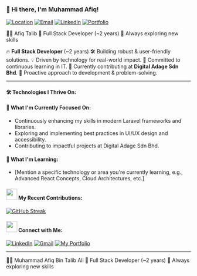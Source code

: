 <!--
**afiqtalib/afiqtalib** is a ✨ _special_ ✨ repository because its `README.md` (this file) appears on your GitHub profile.

Here are some ideas to get you started:

- 🔭 I’m currently working on ... dsv
- 🌱 I’m currently learning ... eve
- 👯 I’m looking to collaborate on ...
- 🤔 I’m looking for help with ...
- 💬 Ask me about ...
- 📫 How to reach me: ...
- 😄 Pronouns: ...
- ⚡ Fun fact: ...
-->

### 👋 Hi there, I'm Muhammad Afiq!

[![Location](https://img.shields.io/badge/Location-Kota%20Bharu%2C%20Kelantan-blue.svg?style=flat-square)](https://www.google.com/maps/place/Kota+Bharu,+Kelantan)
[![Email](https://img.shields.io/badge/Email-afiqtalib2580%40gmail.com-red.svg?style=flat-square&logo=gmail)](mailto:afiqtalib2580@gmail.com)
[![LinkedIn](https://img.shields.io/badge/LinkedIn-afiqtalib-blue.svg?style=flat-square&logo=linkedin)](https://linkedin.com/in/afiqtalib)
[![Portfolio](https://img.shields.io/badge/Portfolio-afiqtalib.github.io-brightgreen.svg?style=flat-square&logo=netlify)](https://afiqtalib.github.io/portfolio)


🧑‍💻 Afiq Talib
💼 Full Stack Developer (~2 years)
🚀 Always exploring new skills

🔥 **Full Stack Developer** (~2 years)
🛠️ Building robust & user-friendly solutions.
💡 Driven by technology for real-world impact.
🌱 Committed to continuous learning in IT.
🏢 Currently contributing at **Digital Adage Sdn Bhd**.
🚀 Proactive approach to development & problem-solving.

---

#### 🛠️ Technologies I Thrive On:
#### 🔭 What I'm Currently Focused On:

* Continuously enhancing my skills in modern Laravel frameworks and libraries.
* Exploring and implementing best practices in UI/UX design and accessibility.
* Contributing to impactful projects at Digital Adage Sdn Bhd.

#### 🌱 What I'm Learning:

* [Mention a specific technology or area you're currently learning, e.g., Advanced React Concepts, Cloud Architectures, etc.]

#### <img src="https://media.giphy.com/media/VgCDAzcKvsR6OMN4ji/giphy.gif" width="30"> My Recent Contributions:

[![GitHub Streak](https://streak-stats.demolab.com/?user=afiqtalib&theme=dark)](https://git.io/streak-stats)

#### <img src="https://media.giphy.com/media/m9i6rWvZnGatG/giphy.gif" width="30"> Connect with Me:

[![LinkedIn](https://img.shields.io/badge/Connect%20on%20LinkedIn-blue?style=for-the-badge&logo=linkedin&logoColor=white)](https://linkedin.com/in/afiqtalib)
[![Gmail](https://img.shields.io/badge/Email%20Me-red?style=for-the-badge&logo=gmail&logoColor=white)](mailto:afiqtalib2580@gmail.com)
[![My Portfolio](https://img.shields.io/badge/Visit%20My%20Portfolio-brightgreen?style=for-the-badge&logo=netlify&logoColor=white)](https://afiqtalib.github.io/portfolio)

---

🧑‍💻 Muhammad Afiq Bin Talib Ali
💼 Full Stack Developer (~2 years)
🚀 Always exploring new skills
